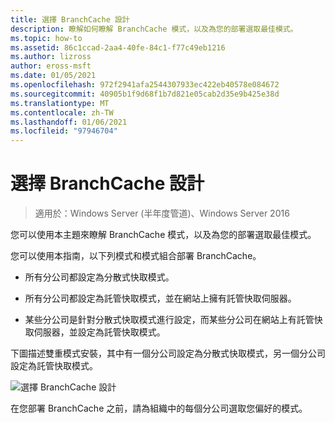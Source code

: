 ```yaml
---
title: 選擇 BranchCache 設計
description: 瞭解如何瞭解 BranchCache 模式，以及為您的部署選取最佳模式。
ms.topic: how-to
ms.assetid: 86c1ccad-2aa4-40fe-84c1-f77c49eb1216
ms.author: lizross
author: eross-msft
ms.date: 01/05/2021
ms.openlocfilehash: 972f2941afa2544307933ec422eb40578e084672
ms.sourcegitcommit: 40905b1f9d68f1b7d821e05cab2d35e9b425e38d
ms.translationtype: MT
ms.contentlocale: zh-TW
ms.lasthandoff: 01/06/2021
ms.locfileid: "97946704"
---
```

# <a name="choosing-a-branchcache-design"></a>選擇 BranchCache 設計

>適用於：Windows Server (半年度管道)、Windows Server 2016

您可以使用本主題來瞭解 BranchCache 模式，以及為您的部署選取最佳模式。

您可以使用本指南，以下列模式和模式組合部署 BranchCache。

-   所有分公司都設定為分散式快取模式。

-   所有分公司都設定為託管快取模式，並在網站上擁有託管快取伺服器。

-   某些分公司是針對分散式快取模式進行設定，而某些分公司在網站上有託管快取伺服器，並設定為託管快取模式。

下圖描述雙重模式安裝，其中有一個分公司設定為分散式快取模式，另一個分公司設定為託管快取模式。

![選擇 BranchCache 設計](../../media/Choosing-a-BranchCache-Design/bc_new_modes.jpg)

在您部署 BranchCache 之前，請為組織中的每個分公司選取您偏好的模式。



